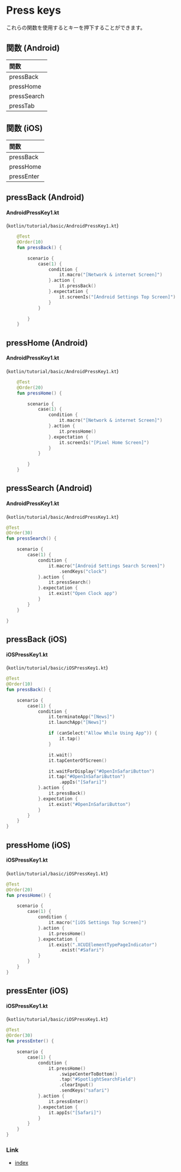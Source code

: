 # Press keys

これらの関数を使用するとキーを押下することができます。

## 関数 (Android)

| 関数          |
|:------------|
| pressBack   |
| pressHome   |
| pressSearch |
| pressTab    |

## 関数 (iOS)

| 関数         |
|:-----------|
| pressBack  |
| pressHome  |
| pressEnter |

## pressBack (Android)

#### AndroidPressKey1.kt

(`kotlin/tutorial/basic/AndroidPressKey1.kt`)

```kotlin
    @Test
    @Order(10)
    fun pressBack() {

        scenario {
            case(1) {
                condition {
                    it.macro("[Network & internet Screen]")
                }.action {
                    it.pressBack()
                }.expectation {
                    it.screenIs("[Android Settings Top Screen]")
                }
            }

        }
    }
```

## pressHome (Android)

#### AndroidPressKey1.kt

(`kotlin/tutorial/basic/AndroidPressKey1.kt`)

```kotlin
    @Test
    @Order(20)
    fun pressHome() {

        scenario {
            case(1) {
                condition {
                    it.macro("[Network & internet Screen]")
                }.action {
                    it.pressHome()
                }.expectation {
                    it.screenIs("[Pixel Home Screen]")
                }
            }

        }
    }
```

## pressSearch (Android)

#### AndroidPressKey1.kt

(`kotlin/tutorial/basic/AndroidPressKey1.kt`)

```kotlin
@Test
@Order(30)
fun pressSearch() {

    scenario {
        case(1) {
            condition {
                it.macro("[Android Settings Search Screen]")
                    .sendKeys("clock")
            }.action {
                it.pressSearch()
            }.expectation {
                it.exist("Open Clock app")
            }
        }
    }

}
```

## pressBack (iOS)

#### iOSPressKey1.kt

(`kotlin/tutorial/basic/iOSPressKey1.kt`)

```kotlin
@Test
@Order(10)
fun pressBack() {

    scenario {
        case(1) {
            condition {
                it.terminateApp("[News]")
                it.launchApp("[News]")

                if (canSelect("Allow While Using App")) {
                    it.tap()
                }

                it.wait()
                it.tapCenterOfScreen()

                it.waitForDisplay("#OpenInSafariButton")
                it.tap("#OpenInSafariButton")
                    .appIs("[Safari]")
            }.action {
                it.pressBack()
            }.expectation {
                it.exist("#OpenInSafariButton")
            }
        }
    }
}
```

## pressHome (iOS)

#### iOSPressKey1.kt

(`kotlin/tutorial/basic/iOSPressKey1.kt`)

```kotlin
@Test
@Order(20)
fun pressHome() {

    scenario {
        case(1) {
            condition {
                it.macro("[iOS Settings Top Screen]")
            }.action {
                it.pressHome()
            }.expectation {
                it.exist(".XCUIElementTypePageIndicator")
                    .exist("#Safari")
            }
        }
    }
}
```

## pressEnter (iOS)

#### iOSPressKey1.kt

(`kotlin/tutorial/basic/iOSPressKey1.kt`)

```kotlin
@Test
@Order(30)
fun pressEnter() {

    scenario {
        case(1) {
            condition {
                it.pressHome()
                    .swipeCenterToBottom()
                    .tap("#SpotlightSearchField")
                    .clearInput()
                    .sendKeys("safari")
            }.action {
                it.pressEnter()
            }.expectation {
                it.appIs("[Safari]")
            }
        }
    }
}
```

### Link

- [index](../../../index_ja.md)
